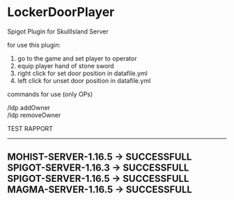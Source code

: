 # LockerDoorPlayer
Spigot Plugin for SkullIsland Server

for use this plugin:

1. go to the game and set player to operator 
2. equip player hand of stone sword
3. right click for set door position in datafile.yml
4. left click for unset door position in datafile.yml

commands for use (only OPs)

  /ldp addOwner <door Name> <player>  
  /ldp removeOwner <door Name> <player>
  
TEST RAPPORT

--------------------------------------
MOHIST-SERVER-1.16.5 -> SUCCESSFULL 
SPIGOT-SERVER-1.16.3 -> SUCCESSFULL 
SPIGOT-SERVER-1.16.5 -> SUCCESSFULL 
MAGMA-SERVER-1.16.5  -> SUCCESSFULL 
--------------------------------------
